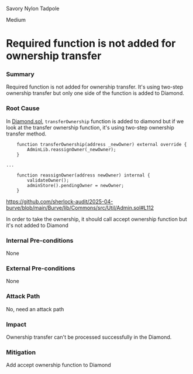 Savory Nylon Tadpole

Medium

# Required function is not added for ownership transfer

### Summary

Required function is not added for ownership transfer. It's using two-step ownership transfer but only one side of the function is added to Diamond.

### Root Cause

In [Diamond.sol](https://github.com/sherlock-audit/2025-04-burve/blob/main/Burve/src/multi/Diamond.sol#L69), `transferOwnership` function is added to diamond but if we look at the transfer ownership function, it's using two-step ownership transfer method.

```solidity
    function transferOwnership(address _newOwner) external override {
        AdminLib.reassignOwner(_newOwner);
    }

...

    function reassignOwner(address newOwner) internal {
        validateOwner();
        adminStore().pendingOwner = newOwner;
    }
```

https://github.com/sherlock-audit/2025-04-burve/blob/main/Burve/lib/Commons/src/Util/Admin.sol#L112

In order to take the ownership, it should call accept ownership function but it's not added to Diamond

### Internal Pre-conditions

None

### External Pre-conditions

None

### Attack Path

No, need an attack path

### Impact

Ownership transfer can't be processed successfully in the Diamond.

### Mitigation

Add accept ownership function to Diamond